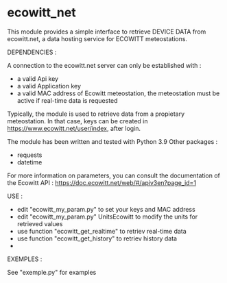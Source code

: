 # ecowitt_net

This module provides a simple interface to retrieve DEVICE DATA from 
ecowitt.net, a data hosting service for ECOWITT meteostations.

DEPENDENCIES :

A connection to the ecowitt.net server can only be established with : 
- a valid Api key
- a valid Application key
- a valid MAC address of Ecowitt meteostation, 
   the meteostation must be active if real-time data is requested

Typically, the module is used to retrieve data from a propietary meteostation.
In that case, keys can be created in https://www.ecowitt.net/user/index, 
after login.

The module has been written and tested with Python 3.9
Other packages : 
- requests
- datetime

For more information on parameters, you can consult the documentation of the Ecowitt API :
https://doc.ecowitt.net/web/#/apiv3en?page_id=1

USE :

- edit "ecowitt_my_param.py" to set your keys and MAC address
- edit "ecowitt_my_param.py" UnitsEcowitt to modify the units for 
      retrieved values
- use function "ecowitt_get_realtime" to retriev real-time data
- use function "ecowitt_get_history" to retriev history data
- 
EXEMPLES :
 
See "exemple.py" for examples
